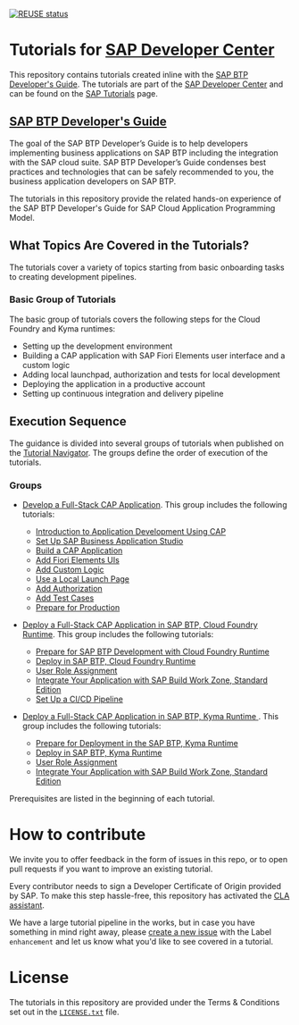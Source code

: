 [![REUSE status](https://api.reuse.software/badge/github.com/sap-tutorials/btp-dev-guidance)](https://api.reuse.software/info/github.com/sap-tutorials/btp-dev-guidance)

# Tutorials for [SAP Developer Center](https://developers.sap.com)
This repository contains tutorials created inline with the [SAP BTP Developer's Guide](https://help.sap.com/docs/btp/btp-developers-guide/tutorials-for-sap-cloud-application-programming-model?version=Cloud). The tutorials are part of the [SAP Developer Center](https://developers.sap.com) and can be found on the [SAP Tutorials](https://developers.sap.com/tutorial-navigator.html) page.

## [SAP BTP Developer's Guide](https://help.sap.com/docs/btp/btp-developers-guide/tutorials-for-sap-cloud-application-programming-model?version=Cloud)

The goal of the SAP BTP Developer’s Guide is to help developers implementing business applications on SAP BTP including the integration with the SAP cloud suite. SAP BTP Developer’s Guide condenses best practices and technologies that can be safely recommended to you, the business application developers on SAP BTP.

The tutorials in this repository provide the related hands-on experience of the SAP BTP Developer's Guide for SAP Cloud Application Programming Model. 

## What Topics Are Covered in the Tutorials?

The tutorials cover a variety of topics starting from basic onboarding tasks to creating development pipelines.

### Basic Group of Tutorials

The basic group of tutorials covers the following steps for the Cloud Foundry and Kyma runtimes:

- Setting up the development environment
- Building a CAP application with SAP Fiori Elements user interface and a custom logic
- Adding local launchpad, authorization and tests for local development
- Deploying the application in a productive account
- Setting up continuous integration and delivery pipeline


## Execution Sequence
The guidance is divided into several groups of tutorials when published on the [Tutorial Navigator](https://developers.sap.com/tutorial-navigator.html). The groups define the order of execution of the tutorials.

### Groups

- [Develop a Full-Stack CAP Application](https://developers.sap.com/group.cap-application-full-stack.html). This group includes the following tutorials:
    - [Introduction to Application Development Using CAP](https://developers.sap.com/tutorials/introduction.html)
    - [Set Up SAP Business Application Studio](https://developers.sap.com/tutorials/set-up-bas.html)
    - [Build a CAP Application](https://developers.sap.com/tutorials/build-cap-app.html)
    - [Add Fiori Elements UIs](https://developers.sap.com/tutorials/add-fiori-elements-uis.html)
    - [Add Custom Logic](https://developers.sap.com/tutorials/add-custom-logic.html)
    - [Use a Local Launch Page](https://developers.sap.com/tutorials/use-local-launch-page.html)
    - [Add Authorization](https://developers.sap.com/tutorials/add-authorization.html)
    - [Add Test Cases](https://developers.sap.com/tutorials/add-test-cases.html)
    - [Prepare for Production](https://developers.sap.com/tutorials/prep-for-prod.html)

- [Deploy a Full-Stack CAP Application in SAP BTP, Cloud Foundry Runtime](https://developers.sap.com/group.deploy-full-stack-cap-application.html). This group includes the following tutorials:
    - [Prepare for SAP BTP Development with Cloud Foundry Runtime](https://developers.sap.com/tutorials/prepare-btp-cf.html)
    - [Deploy in SAP BTP, Cloud Foundry Runtime](https://developers.sap.com/tutorials/deploy-to-cf.html)
    - [User Role Assignment](https://developers.sap.com/tutorials/integrate-with-work-zone.html) 
    - [Integrate Your Application with SAP Build Work Zone, Standard Edition](https://developers.sap.com/tutorials/user-role-assignment.html)
    - [Set Up a CI/CD Pipeline](https://developers.sap.com/tutorials/set-up-cicd.html)

- [Deploy a Full-Stack CAP Application in SAP BTP, Kyma Runtime ](https://developers.sap.com/group.deploy-full-stack-cap-kyma-runtime.html). This group includes the following tutorials:
    - [Prepare for Deployment in the SAP BTP, Kyma Runtime](https://developers.sap.com/tutorials/prepare-btp-kyma.html)
    - [Deploy in SAP BTP, Kyma Runtime](https://developers.sap.com/tutorials/deploy-to-kyma.html)
    - [User Role Assignment](https://developers.sap.com/tutorials/integrate-with-work-zone.html) 
    - [Integrate Your Application with SAP Build Work Zone, Standard Edition](https://developers.sap.com/tutorials/user-role-assignment.html)

Prerequisites are listed in the beginning of each tutorial.


# How to contribute
We invite you to offer feedback in the form of issues in this repo, or to open pull requests if you want to improve an existing tutorial.

Every contributor needs to sign a Developer Certificate of Origin provided by SAP. To make this step hassle-free, this repository has activated the [CLA assistant](https://cla-assistant.io).

We have a large tutorial pipeline in the works, but in case you have something in mind right away, please [create a new issue](https://github.com/SAPDocuments/Tutorials/issues/new) with the Label `enhancement` and let us know what you'd like to see covered in a tutorial.


# License
The tutorials in this repository are provided under the Terms & Conditions set out in the [`LICENSE.txt`](LICENSE.txt) file.



